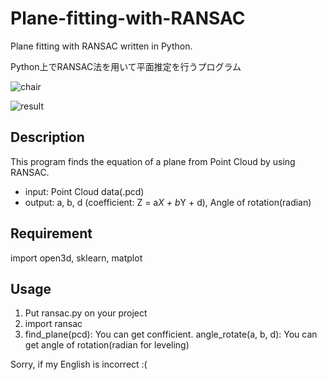 # Plane-fitting-with-RANSAC
Plane fitting with RANSAC written in Python.

Python上でRANSAC法を用いて平面推定を行うプログラム

![chair](https://user-images.githubusercontent.com/48345625/64425417-9d340b80-d0e6-11e9-8326-c430668e06b3.png)

![result](https://user-images.githubusercontent.com/48345625/64425465-b472f900-d0e6-11e9-9d7e-1461562c5df6.png)

## Description
This program finds the equation of a plane from Point Cloud by using RANSAC.

* input: Point Cloud data(.pcd)
* output: a, b, d (coefficient: Z = a*X + b*Y + d), Angle of rotation(radian)

## Requirement
import open3d, sklearn, matplot

## Usage
1. Put ransac.py on your project 
2. import ransac
3. find_plane(pcd): You can get confficient. angle_rotate(a, b, d): You can get angle of rotation(radian for leveling)

Sorry, if my English is incorrect :(
